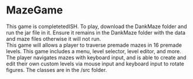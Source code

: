 # MazeGame
This game is completetedISH. To play, download the DankMaze folder and run the jar file in it. Ensure it remains in the DankMaze folder with the data and maze files otherwise it will not run.  
This game will allows a player to traverse premade mazes in 16 premade levels. This game includes a menu, level selector, level editor, and more. The player navigates mazes with keyboard input, and is able to create and edit their own custom levels via mouse input and keyboard input to rotate figures. The classes are in the /src folder.
